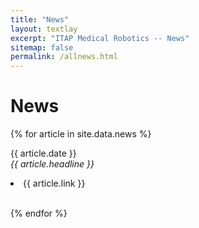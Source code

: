 ```yaml
---
title: "News"
layout: textlay
excerpt: "ITAP Medical Robotics -- News"
sitemap: false
permalink: /allnews.html
---
```


# News

{% for article in site.data.news %}
<p>{{ article.date }}
<br>
<em>{{ article.headline }}</em>
<br>
<li> {{ article.link }} </li></p>
<br>
{% endfor %}
